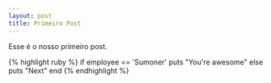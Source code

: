 ```yaml
---
layout: post
title: Primeiro Post
---
```


Esse é o nosso primeiro post.

{% highlight ruby %}
if employee == 'Sumoner'
  puts "You're awesome"
else
  puts "Next"
end
{% endhighlight %}
